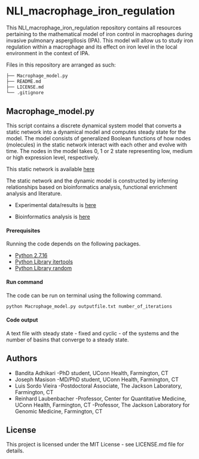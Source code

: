 # NLI_macrophage_iron_regulation

This NLI_macrophage_iron_regulation repository contains all resources pertaining to the mathematical model of iron control in macrophages during invasive pulmonary aspergillosis (IPA). This model will allow us to study iron regulation within a macrophage and its effect on iron level in the local environment in the context of IPA.

Files in this repository are arranged as such:

```bash
├── Macrophage_model.py
├── README.md
├── LICENSE.md
└── .gitignore
```

## Macrophage_model.py
This script contains a discrete dynamical system model that converts a static network into a dynamical model and computes steady state for the model. The model consists of generalized Boolean functions of how nodes (molecules) in the static network interact with each other and evolve with time.  The nodes in the model takes  0, 1 or 2 state representing low, medium or high expression level, respectively.

This static network is available [here](https://data.computational-biology.org/#collection/5d41dcf7ef2e26236e2bb3ef/folder/5dbc2a1fef2e2603553c5a07)

The static network and the dynamic model is constructed by inferring relationships based on bioinformatics analysis, functional enrichment analysis and literature.

* Experimental data/results is [here](https://data.computational-biology.org/#collection/5d41dcf7ef2e26236e2bb3ef)

* Bioinformatics analysis is [here](https://github.com/NutritionalLungImmunity/NLI_response_to_Aspergillus_fumigatus_omics_data_analysis/tree/master/Macrophage_Data_Analysis)

#### Prerequisites

Running the code depends on the following packages.
* [Python 2.7.16](https://www.python.org/downloads/release/python-2716/)
* [Python Library itertools](https://docs.python.org/2/library/itertools.html)
* [Python Library random](https://docs.python.org/3/library/random.html)

#### Run command
The code can be run on terminal using the following command.

```bash
python Macrophage_model.py outputfile.txt number_of_iterations
```
#### Code output
A text file with steady state - fixed and cyclic - of the systems and the number of basins that converge to a steady state.

## Authors
* Bandita Adhikari
-PhD student, UConn Health, Farmington, CT
* Joseph Masison
-MD/PhD student, UConn Health, Farmington, CT
* Luis Sordo Vieira
-Postdoctoral Associate, The Jackson Laboratory, Farmington, CT
* Reinhard Laubenbacher
-Professor, Center for Quantitative Medicine, UConn Health, Farmington, CT
-Professor, The Jackson Laboratory for Genomic Medicine, Farmington, CT

## License
This project is licensed under the MIT License - see LICENSE.md file for details.
